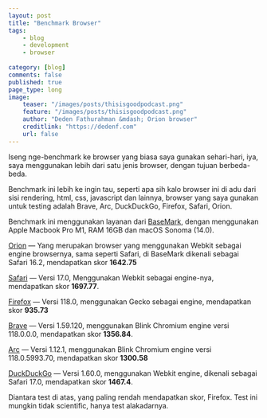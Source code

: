 ```yaml
---
layout: post
title: "Benchmark Browser"
tags: 
    - blog
    - development
    - browser
        
category: [blog]
comments: false
published: true
page_type: long
image:
    teaser: "/images/posts/thisisgoodpodcast.png"
    feature: "/images/posts/thisisgoodpodcast.png"
    author: "Deden Fathurahman &mdash; Orion browser"
    creditlink: "https://dedenf.com"
    url: false
---
```


Iseng nge-benchmark ke browser yang biasa saya gunakan sehari-hari, iya, saya menggunakan lebih dari satu jenis browser, dengan tujuan berbeda-beda.

Benchmark ini lebih ke ingin tau, seperti apa sih kalo browser ini di adu dari sisi rendering, html, css, javascript dan lainnya, browser yang saya gunakan untuk testing adalah Brave, Arc, DuckDuckGo, Firefox, Safari, Orion.

Benchmark ini menggunakan layanan dari [BaseMark](https://web.basemark.com/), dengan menggunakan Apple Macbook Pro M1, RAM 16GB dan macOS Sonoma (14.0).

[Orion](https://browser.kagi.com) — Yang merupakan browser yang menggunakan Webkit sebagai engine browsernya, sama seperti Safari, di BaseMark dikenali sebagai Safari 16.2, mendapatkan skor **1642.75**

[Safari](https://www.apple.com/safari/) — Versi 17.0, Menggunakan Webkit sebagai engine-nya, mendapatkan skor **1697.77**.

[Firefox](https://www.mozilla.org/en-US/firefox/) — Versi 118.0, menggunakan Gecko sebagai engine, mendapatkan skor **935.73**

[Brave](https://brave.com/) — Versi 1.59.120, menggunakan Blink Chromium engine versi 118.0.0.0, mendapatkan skor **1356.84**.

[Arc](https://arc.net/) — Versi 1.12.1, menggunakan Blink Chromium engine versi 118.0.5993.70, mendapatkan skor **1300.58**

[DuckDuckGo](https://duckduckgo.com/app) — Versi 1.60.0, menggunakan Webkit engine, dikenali sebagai Safari 17.0, mendapatkan skor **1467.4**.

Diantara test di atas, yang paling rendah mendapatkan skor, Firefox. Test ini mungkin tidak scientific, hanya test alakadarnya.